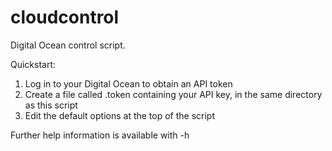 # cloudcontrol
Digital Ocean control script.  

Quickstart:

1) Log in to your Digital Ocean to obtain an API token
2) Create a file called .token containing your API key, in the same directory as this script
3) Edit the default options at the top of the script

Further help information is available with -h 
